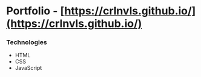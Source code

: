 # Portfolio - [https://crlnvls.github.io/](https://crlnvls.github.io/)

### Technologies

- HTML
- CSS
- JavaScript
